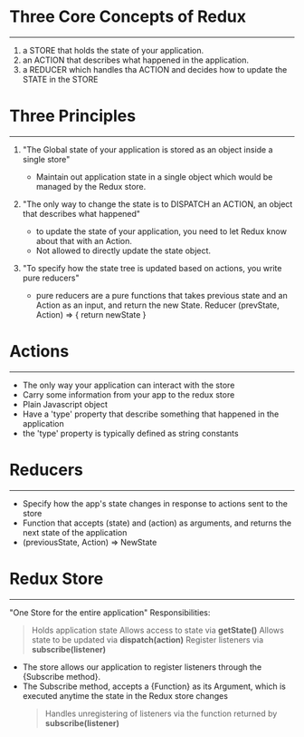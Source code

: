 # Three Core Concepts of Redux

---

1. a STORE that holds the state of your application.
2. an ACTION that describes what happened in the application.
3. a REDUCER which handles tha ACTION and decides how to update the STATE in the STORE

# Three Principles

---

1. "The Global state of your application is stored as an object inside a single store"

   - Maintain out application state in a single object which would be managed by the Redux store.

2. "The only way to change the state is to DISPATCH an ACTION, an object that describes what happened"

   - to update the state of your application, you need to let Redux know about that with an Action.
   - Not allowed to directly update the state object.

3. "To specify how the state tree is updated based on actions, you write pure reducers"
   - pure reducers are a pure functions that takes previous state and an Action as an input, and return the new State.
     Reducer (prevState, Action) => {
     return newState
     }

# Actions

---

- The only way your application can interact with the store
- Carry some information from your app to the redux store
- Plain Javascript object
- Have a 'type' property that describe something that happened in the application
- the 'type' property is typically defined as string constants

# Reducers

---

- Specify how the app's state changes in response to actions sent to the store
- Function that accepts (state) and (action) as arguments, and returns the next state of the application
- (previousState, Action) => NewState

# Redux Store

---

"One Store for the entire application"
Responsibilities:

> Holds application state
> Allows access to state via **getState()**
> Allows state to be updated via **dispatch(action)**
> Register listeners via **subscribe(listener)**

- The store allows our application to register listeners through the {Subscribe method}.
- The Subscribe method, accepts a {Function} as its Argument, which is executed anytime the state in the Redux store changes
  > Handles unregistering of listeners via the function returned by **subscribe(listener)**
